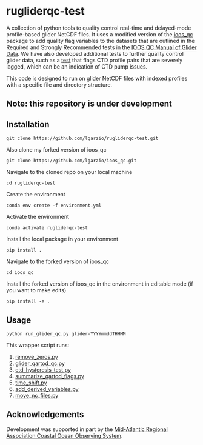 # rugliderqc-test
A collection of python tools to quality control real-time and delayed-mode profile-based glider NetCDF files. It uses a modified version of the [ioos_qc](https://ioos.github.io/ioos_qc/) package to add quality flag variables to the datasets that are outlined in the Required and Strongly Recommended tests in the [IOOS QC Manual of Glider Data](https://cdn.ioos.noaa.gov/media/2017/12/Manual-for-QC-of-Glider-Data_05_09_16.pdf). We have also developed additional tests to further quality control glider data, such as a [test](https://github.com/rucool/rugliderqc/blob/master/scripts/ctd_hysteresis_test.py) that flags CTD profile pairs that are severely lagged, which can be an indication of CTD pump issues.

This code is designed to run on glider NetCDF files with indexed profiles with a specific file and directory structure.

## Note: this repository is under development

## Installation

`git clone https://github.com/lgarzio/rugliderqc-test.git`

Also clone my forked version of ioos_qc

`git clone https://github.com/lgarzio/ioos_qc.git`

Navigate to the cloned repo on your local machine

`cd rugliderqc-test`

Create the environment

`conda env create -f environment.yml`

Activate the environment

`conda activate rugliderqc-test`

Install the local package in your environment

`pip install .`

Navigate to the forked version of ioos_qc

`cd ioos_qc`

Install the forked version of ioos_qc in the environment in editable mode (if you want to make edits)

`pip install -e .`

## Usage

`python run_glider_qc.py glider-YYYYmmddTHHMM`

This wrapper script runs:

1. [remove_zeros.py](https://github.com/lgarzio/rugliderqc-test/blob/master/scripts/remove_zeros.py)
2. [glider_qartod_qc.py](https://github.com/lgarzio/rugliderqc-test/blob/master/scripts/glider_qartod_qc.py)
3. [ctd_hysteresis_test.py](https://github.com/lgarzio/rugliderqc-test/blob/master/scripts/ctd_hysteresis_test.py)
4. [summarize_qartod_flags.py](https://github.com/lgarzio/rugliderqc-test/blob/master/scripts/summarize_qartod_flags.py)
5. [time_shift.py](https://github.com/lgarzio/rugliderqc-test/blob/master/scripts/time_shift.py)
6. [add_derived_variables.py](https://github.com/lgarzio/rugliderqc-test/blob/master/scripts/add_derived_variables.py)
7. [move_nc_files.py](https://github.com/lgarzio/rugliderqc-test/blob/master/scripts/move_nc_files.py)

## Acknowledgements

Development was supported in part by the [Mid-Atlantic Regional Association Coastal Ocean Observing System](https://maracoos.org/).
